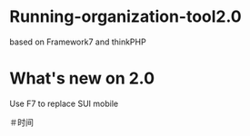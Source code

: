 # Running-organization-tool2.0
based on Framework7 and thinkPHP

# What's new on 2.0
Use F7 to replace SUI mobile

＃时间
